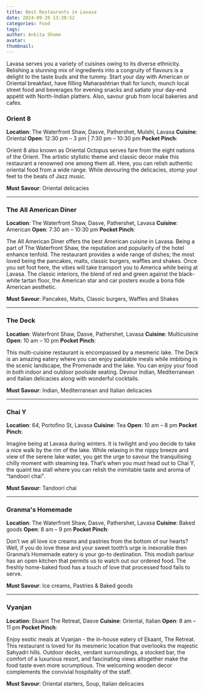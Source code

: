```yaml
---
title: Best Restaurants in Lavasa
date: 2024-09-20 13:30:52
categories: Food
tags:
author: Ankita Shome
avatar:
thumbnail:
---
```

Lavasa serves you a variety of cuisines owing to its diverse ethnicity. Relishing a stunning mix of ingredients into a congruity of flavours is a delight to the taste buds and the tummy. Start your day with American or Oriental breakfast, have filling Maharashtrian thali for lunch, munch local street food and beverages for evening snacks and satiate your day-end appétit with North-Indian platters. Also, savour grub from local bakeries and cafes.

### Orient 8
**Location**: The Waterfront Shaw, Dasve, Pathershet, Mulshi, Lavasa
**Cuisine**: Oriental
**Open**: 12:30 pm – 3 pm | 7:30 pm – 10:30 pm 
**Pocket Pinch**: 

Orient 8 also known as Oriental Octopus serves fare from the eight nations of the Orient. The artistic stylistic theme and classic decor make this restaurant a renowned one among them all. Here, you can relish authentic oriental food from a wide range. While devouring the delicacies, stomp your feet to the beats of Jazz music.   

**Must Savour**: Oriental delicacies

---

### The All American Diner
**Location**: The Waterfront Shaw, Dasve, Pathershet, Lavasa
**Cuisine**: American
**Open**: 7:30 am – 10:30 pm
**Pocket Pinch**: 

The All American Diner offers the best American cuisine in Lavasa. Being a part of The Waterfront Shaw, the reputation and popularity of the hotel enhance tenfold. The restaurant provides a wide range of dishes; the most loved being the pancakes, malts, classic burgers, waffles and shakes. Once you set foot here, the vibes will take transport you to America while being at Lavasa. The classic interiors, the blend of red and green against the black-white tartan floor, the American star and car posters exude a bona fide American aesthetic.      

**Must Savour**: Pancakes, Malts, Classic burgers, Waffles and Shakes

---

### The Deck
**Location**: Waterfront Shaw, Dasve, Pathershet, Lavasa 
**Cuisine**: Multicuisine
**Open**: 10 am – 10 pm
**Pocket Pinch**: 

This multi-cuisine restaurant is encompassed by a mesmeric lake. The Deck is an amazing eatery where you can enjoy palatable meals while imbibing in the scenic landscape, the Promenade and the lake. You can enjoy your food in both indoor and outdoor poolside seating. Devour Indian, Mediterranean and Italian delicacies along with wonderful cocktails.   

**Must Savour**: Indian, Mediterranean and Italian delicacies

---

### Chai Y
**Location**: 64, Portofino St, Lavasa
**Cuisine**: Tea
**Open**: 10 am – 8 pm
**Pocket Pinch**: 

Imagine being at Lavasa during winters. It is twilight and you decide to take a nice walk by the rim of the lake. While relaxing in the nippy breeze and view of the serene lake water, you get the urge to savour the tranquilising chilly moment with steaming tea. That’s when you must head out to Chai Y, the quaint tea stall where you can relish the inimitable taste and aroma of “tandoori chai”.      

**Must Savour**: Tandoori chai

---

### Granma's Homemade
**Location**: The Waterfront Shaw, Dasve, Pathershet, Lavasa
**Cuisine**: Baked goods
**Open**: 8 am – 9 pm
**Pocket Pinch**: 

Don’t we all love ice creams and pastries from the bottom of our hearts? Well, if you do love these and your sweet tooth’s urge is inexorable then Granma’s Homemade eatery is your go-to destination. This modish parlour has an open kitchen that permits us to watch out our ordered food. The freshly home-baked food has a touch of love that processed food fails to serve.     

**Must Savour**: Ice creams, Pastries & Baked goods

---

### Vyanjan
**Location**: Ekaant The Retreat, Dasve
**Cuisine**: Oriental, Italian
**Open**: 8 am – 11 pm
**Pocket Pinch**: 

Enjoy exotic meals at Vyanjan - the in-house eatery of Ekaant, The Retreat. This restaurant is loved for its mesmeric location that overlooks the majestic Sahyadri hills. Outdoor decks, verdant surroundings, a stocked bar, the comfort of a luxurious resort, and fascinating views altogether make the food taste even more scrumptious. The welcoming wooden decor complements the convivial hospitality of the staff.   

**Must Savour**: Oriental starters, Soup, Italian delicacies